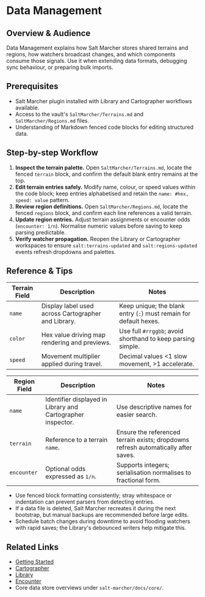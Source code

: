 # Data Management

## Overview & Audience
Data Management explains how Salt Marcher stores shared terrains and regions, how watchers broadcast changes, and which components consume those signals. Use it when extending data formats, debugging sync behaviour, or preparing bulk imports.

## Prerequisites
- Salt Marcher plugin installed with Library and Cartographer workflows available.
- Access to the vault's `SaltMarcher/Terrains.md` and `SaltMarcher/Regions.md` files.
- Understanding of Markdown fenced code blocks for editing structured data.

## Step-by-step Workflow
1. **Inspect the terrain palette.** Open `SaltMarcher/Terrains.md`, locate the fenced `terrain` block, and confirm the default blank entry remains at the top.
2. **Edit terrain entries safely.** Modify name, colour, or speed values within the code block; keep entries alphabetised and retain the `name: #hex, speed: value` pattern.
3. **Review region definitions.** Open `SaltMarcher/Regions.md`, locate the fenced `regions` block, and confirm each line references a valid terrain.
4. **Update region entries.** Adjust terrain assignments or encounter odds (`encounter: 1/n`). Normalise numeric values before saving to keep parsing predictable.
5. **Verify watcher propagation.** Reopen the Library or Cartographer workspaces to ensure `salt:terrains-updated` and `salt:regions-updated` events refresh dropdowns and palettes.

## Reference & Tips
| Terrain Field | Description | Notes |
| --- | --- | --- |
| `name` | Display label used across Cartographer and Library. | Keep unique; the blank entry (`:`) must remain for default hexes. |
| `color` | Hex value driving map rendering and previews. | Use full `#rrggbb`; avoid shorthand to keep parsing simple. |
| `speed` | Movement multiplier applied during travel. | Decimal values <1 slow movement, >1 accelerate. |

| Region Field | Description | Notes |
| --- | --- | --- |
| `name` | Identifier displayed in Library and Cartographer inspector. | Use descriptive names for easier search. |
| `terrain` | Reference to a terrain `name`. | Ensure the referenced terrain exists; dropdowns refresh automatically after saves. |
| `encounter` | Optional odds expressed as `1/n`. | Supports integers; serialisation normalises to fractional form. |

- Use fenced block formatting consistently; stray whitespace or indentation can prevent parsers from detecting entries.
- If a data file is deleted, Salt Marcher recreates it during the next bootstrap, but manual backups are recommended before large edits.
- Schedule batch changes during downtime to avoid flooding watchers with rapid saves; the Library's debounced writers help mitigate this.

## Related Links
- [Getting Started](./Getting-Started.md)
- [Cartographer](./Cartographer.md)
- [Library](./Library.md)
- [Encounter](./Encounter.md)
- Core data store overviews under `salt-marcher/docs/core/`.
